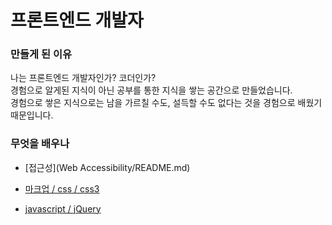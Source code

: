 # 프론트엔드 개발자

### 만들게 된 이유

나는 프론트엔드 개발자인가? 코더인가?  
경험으로 알게된 지식이 아닌 공부를 통한 지식을 쌓는 공간으로 만들었습니다.  
경험으로 쌓은 지식으로는 남을 가르칠 수도, 설득할 수도 없다는 것을 경험으로 배웠기 때문입니다.  

### 무엇을 배우나
- [접근성](Web Accessibility/README.md)

- [마크업 / css / css3]()

- [javascript / jQuery]()
